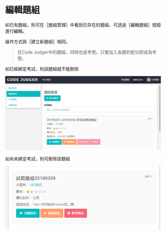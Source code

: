 # 編輯題組 #

如已有題組，則可在［題組管理］中看到已存在的題組，可透過［編輯題組］按鈕進行編輯。

操作方式與［建立新題組］相同。

> 在Code Judger中的題組，同時也是考卷。只要加入各題的配分即成為考卷。

如已經綁定考試，則該題組就不能刪除

![](/assets/cjmd02教師主控台-02-題組管理-01-建立新題組-04.png)

如尚未綁定考試，則可刪除該題組

![](/assets/cjmd02教師主控台-02-題組管理-01-建立新題組-05.png)